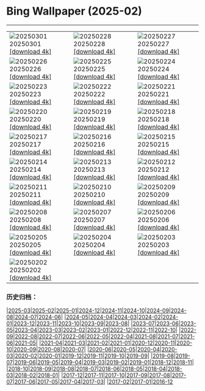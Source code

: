 # Bing Wallpaper (2025-02)
**************

<table><tr><td><img class="wallpaper" src="https://www.bing.com/th?id=OHR.MaligneLakeJasper_IT-IT4481289877_1920x1080.jpg" alt="20250301"> 20250301 <a class="wallpaper_link" href="https://www.bing.com/th?id=OHR.MaligneLakeJasper_IT-IT4481289877_UHD.jpg">[download 4k]</a></td><td><img class="wallpaper" src="https://www.bing.com/th?id=OHR.BhutanMonastery_IT-IT9860257157_1920x1080.jpg" alt="20250228"> 20250228 <a class="wallpaper_link" href="https://www.bing.com/th?id=OHR.BhutanMonastery_IT-IT9860257157_UHD.jpg">[download 4k]</a></td><td><img class="wallpaper" src="https://www.bing.com/th?id=OHR.PolarCub_IT-IT9763636877_1920x1080.jpg" alt="20250227"> 20250227 <a class="wallpaper_link" href="https://www.bing.com/th?id=OHR.PolarCub_IT-IT9763636877_UHD.jpg">[download 4k]</a></td></tr><tr><td><img class="wallpaper" src="https://www.bing.com/th?id=OHR.ArgyllStalker_IT-IT3265254164_1920x1080.jpg" alt="20250226"> 20250226 <a class="wallpaper_link" href="https://www.bing.com/th?id=OHR.ArgyllStalker_IT-IT3265254164_UHD.jpg">[download 4k]</a></td><td><img class="wallpaper" src="https://www.bing.com/th?id=OHR.MilanFashionWeek_IT-IT9622143512_1920x1080.jpg" alt="20250225"> 20250225 <a class="wallpaper_link" href="https://www.bing.com/th?id=OHR.MilanFashionWeek_IT-IT9622143512_UHD.jpg">[download 4k]</a></td><td><img class="wallpaper" src="https://www.bing.com/th?id=OHR.BryceHoodoos_IT-IT9552861475_1920x1080.jpg" alt="20250224"> 20250224 <a class="wallpaper_link" href="https://www.bing.com/th?id=OHR.BryceHoodoos_IT-IT9552861475_UHD.jpg">[download 4k]</a></td></tr><tr><td><img class="wallpaper" src="https://www.bing.com/th?id=OHR.MtFujiSunrise_IT-IT9440772477_1920x1080.jpg" alt="20250223"> 20250223 <a class="wallpaper_link" href="https://www.bing.com/th?id=OHR.MtFujiSunrise_IT-IT9440772477_UHD.jpg">[download 4k]</a></td><td><img class="wallpaper" src="https://www.bing.com/th?id=OHR.StLouisArch_IT-IT9390622803_1920x1080.jpg" alt="20250222"> 20250222 <a class="wallpaper_link" href="https://www.bing.com/th?id=OHR.StLouisArch_IT-IT9390622803_UHD.jpg">[download 4k]</a></td><td><img class="wallpaper" src="https://www.bing.com/th?id=OHR.BattagliaDiPavia_IT-IT9266388577_1920x1080.jpg" alt="20250221"> 20250221 <a class="wallpaper_link" href="https://www.bing.com/th?id=OHR.BattagliaDiPavia_IT-IT9266388577_UHD.jpg">[download 4k]</a></td></tr><tr><td><img class="wallpaper" src="https://www.bing.com/th?id=OHR.CanadaDeer_IT-IT6705566058_1920x1080.jpg" alt="20250220"> 20250220 <a class="wallpaper_link" href="https://www.bing.com/th?id=OHR.CanadaDeer_IT-IT6705566058_UHD.jpg">[download 4k]</a></td><td><img class="wallpaper" src="https://www.bing.com/th?id=OHR.YungangGrottoes_IT-IT7896461151_1920x1080.jpg" alt="20250219"> 20250219 <a class="wallpaper_link" href="https://www.bing.com/th?id=OHR.YungangGrottoes_IT-IT7896461151_UHD.jpg">[download 4k]</a></td><td><img class="wallpaper" src="https://www.bing.com/th?id=OHR.BlueBelize_IT-IT5720382841_1920x1080.jpg" alt="20250218"> 20250218 <a class="wallpaper_link" href="https://www.bing.com/th?id=OHR.BlueBelize_IT-IT5720382841_UHD.jpg">[download 4k]</a></td></tr><tr><td><img class="wallpaper" src="https://www.bing.com/th?id=OHR.CatalanPyrenees_IT-IT5630945736_1920x1080.jpg" alt="20250217"> 20250217 <a class="wallpaper_link" href="https://www.bing.com/th?id=OHR.CatalanPyrenees_IT-IT5630945736_UHD.jpg">[download 4k]</a></td><td><img class="wallpaper" src="https://www.bing.com/th?id=OHR.HumpbackMother_IT-IT2396976116_1920x1080.jpg" alt="20250216"> 20250216 <a class="wallpaper_link" href="https://www.bing.com/th?id=OHR.HumpbackMother_IT-IT2396976116_UHD.jpg">[download 4k]</a></td><td><img class="wallpaper" src="https://www.bing.com/th?id=OHR.Misotsuchi2025_IT-IT7855483347_1920x1080.jpg" alt="20250215"> 20250215 <a class="wallpaper_link" href="https://www.bing.com/th?id=OHR.Misotsuchi2025_IT-IT7855483347_UHD.jpg">[download 4k]</a></td></tr><tr><td><img class="wallpaper" src="https://www.bing.com/th?id=OHR.TypicalVenetianRedGold_IT-IT4023171951_1920x1080.jpg" alt="20250214"> 20250214 <a class="wallpaper_link" href="https://www.bing.com/th?id=OHR.TypicalVenetianRedGold_IT-IT4023171951_UHD.jpg">[download 4k]</a></td><td><img class="wallpaper" src="https://www.bing.com/th?id=OHR.LakeTyrrell_IT-IT6174481161_1920x1080.jpg" alt="20250213"> 20250213 <a class="wallpaper_link" href="https://www.bing.com/th?id=OHR.LakeTyrrell_IT-IT6174481161_UHD.jpg">[download 4k]</a></td><td><img class="wallpaper" src="https://www.bing.com/th?id=OHR.GalapagosIguana_IT-IT5515786764_1920x1080.jpg" alt="20250212"> 20250212 <a class="wallpaper_link" href="https://www.bing.com/th?id=OHR.GalapagosIguana_IT-IT5515786764_UHD.jpg">[download 4k]</a></td></tr><tr><td><img class="wallpaper" src="https://www.bing.com/th?id=OHR.PanoramaSanremoFestival_IT-IT5283578356_1920x1080.jpg" alt="20250211"> 20250211 <a class="wallpaper_link" href="https://www.bing.com/th?id=OHR.PanoramaSanremoFestival_IT-IT5283578356_UHD.jpg">[download 4k]</a></td><td><img class="wallpaper" src="https://www.bing.com/th?id=OHR.UmbrellaDay_IT-IT1405781799_1920x1080.jpg" alt="20250210"> 20250210 <a class="wallpaper_link" href="https://www.bing.com/th?id=OHR.UmbrellaDay_IT-IT1405781799_UHD.jpg">[download 4k]</a></td><td><img class="wallpaper" src="https://www.bing.com/th?id=OHR.AlstromPoint_IT-IT1127096784_1920x1080.jpg" alt="20250209"> 20250209 <a class="wallpaper_link" href="https://www.bing.com/th?id=OHR.AlstromPoint_IT-IT1127096784_UHD.jpg">[download 4k]</a></td></tr><tr><td><img class="wallpaper" src="https://www.bing.com/th?id=OHR.SnowySvaneti_IT-IT0719958038_1920x1080.jpg" alt="20250208"> 20250208 <a class="wallpaper_link" href="https://www.bing.com/th?id=OHR.SnowySvaneti_IT-IT0719958038_UHD.jpg">[download 4k]</a></td><td><img class="wallpaper" src="https://www.bing.com/th?id=OHR.BlueNorway_IT-IT0515535753_1920x1080.jpg" alt="20250207"> 20250207 <a class="wallpaper_link" href="https://www.bing.com/th?id=OHR.BlueNorway_IT-IT0515535753_UHD.jpg">[download 4k]</a></td><td><img class="wallpaper" src="https://www.bing.com/th?id=OHR.WhararikiBeach_IT-IT3025215693_1920x1080.jpg" alt="20250206"> 20250206 <a class="wallpaper_link" href="https://www.bing.com/th?id=OHR.WhararikiBeach_IT-IT3025215693_UHD.jpg">[download 4k]</a></td></tr><tr><td><img class="wallpaper" src="https://www.bing.com/th?id=OHR.ScottishSheep_IT-IT3106374740_1920x1080.jpg" alt="20250205"> 20250205 <a class="wallpaper_link" href="https://www.bing.com/th?id=OHR.ScottishSheep_IT-IT3106374740_UHD.jpg">[download 4k]</a></td><td><img class="wallpaper" src="https://www.bing.com/th?id=OHR.GoldenBridge_IT-IT2971017940_1920x1080.jpg" alt="20250204"> 20250204 <a class="wallpaper_link" href="https://www.bing.com/th?id=OHR.GoldenBridge_IT-IT2971017940_UHD.jpg">[download 4k]</a></td><td><img class="wallpaper" src="https://www.bing.com/th?id=OHR.RibbleheadViaduct_IT-IT3273904446_1920x1080.jpg" alt="20250203"> 20250203 <a class="wallpaper_link" href="https://www.bing.com/th?id=OHR.RibbleheadViaduct_IT-IT3273904446_UHD.jpg">[download 4k]</a></td></tr><tr><td><img class="wallpaper" src="https://www.bing.com/th?id=OHR.PortofinoMarathon_IT-IT1822275112_1920x1080.jpg" alt="20250202"> 20250202 <a class="wallpaper_link" href="https://www.bing.com/th?id=OHR.PortofinoMarathon_IT-IT1822275112_UHD.jpg">[download 4k]</a></td><td></td><td></td></tr></table>

### 历史归档：

|[2025-03](/../2025-03/2025-03.md)|[2025-02](/2025-02.md)|[2025-01](/../2025-01/2025-01.md)|[2024-12](/../2024-12/2024-12.md)|[2024-11](/../2024-11/2024-11.md)|[2024-10](/../2024-10/2024-10.md)|[2024-09](/../2024-09/2024-09.md)|[2024-08](/../2024-08/2024-08.md)|[2024-07](/../2024-07/2024-07.md)|[2024-06](/../2024-06/2024-06.md)|
|[2024-05](/../2024-05/2024-05.md)|[2024-04](/../2024-04/2024-04.md)|[2024-03](/../2024-03/2024-03.md)|[2024-02](/../2024-02/2024-02.md)|[2024-01](/../2024-01/2024-01.md)|[2023-12](/../2023-12/2023-12.md)|[2023-11](/../2023-11/2023-11.md)|[2023-10](/../2023-10/2023-10.md)|[2023-09](/../2023-09/2023-09.md)|[2023-08](/../2023-08/2023-08.md)|
|[2023-07](/../2023-07/2023-07.md)|[2023-06](/../2023-06/2023-06.md)|[2023-05](/../2023-05/2023-05.md)|[2023-04](/../2023-04/2023-04.md)|[2023-03](/../2023-03/2023-03.md)|[2023-02](/../2023-02/2023-02.md)|[2023-01](/../2023-01/2023-01.md)|[2022-12](/../2022-12/2022-12.md)|[2022-11](/../2022-11/2022-11.md)|[2022-10](/../2022-10/2022-10.md)|
|[2022-09](/../2022-09/2022-09.md)|[2022-08](/../2022-08/2022-08.md)|[2022-07](/../2022-07/2022-07.md)|[2022-06](/../2022-06/2022-06.md)|[2022-05](/../2022-05/2022-05.md)|[2022-04](/../2022-04/2022-04.md)|[2021-08](/../2021-08/2021-08.md)|[2021-07](/../2021-07/2021-07.md)|[2021-06](/../2021-06/2021-06.md)|[2021-05](/../2021-05/2021-05.md)|
|[2021-04](/../2021-04/2021-04.md)|[2021-03](/../2021-03/2021-03.md)|[2021-02](/../2021-02/2021-02.md)|[2021-01](/../2021-01/2021-01.md)|[2020-12](/../2020-12/2020-12.md)|[2020-11](/../2020-11/2020-11.md)|[2020-10](/../2020-10/2020-10.md)|[2020-09](/../2020-09/2020-09.md)|[2020-08](/../2020-08/2020-08.md)|[2020-07](/../2020-07/2020-07.md)|
|[2020-06](/../2020-06/2020-06.md)|[2020-05](/../2020-05/2020-05.md)|[2020-04](/../2020-04/2020-04.md)|[2020-03](/../2020-03/2020-03.md)|[2020-02](/../2020-02/2020-02.md)|[2020-01](/../2020-01/2020-01.md)|[2019-12](/../2019-12/2019-12.md)|[2019-11](/../2019-11/2019-11.md)|[2019-10](/../2019-10/2019-10.md)|[2019-09](/../2019-09/2019-09.md)|
|[2019-08](/../2019-08/2019-08.md)|[2019-07](/../2019-07/2019-07.md)|[2019-06](/../2019-06/2019-06.md)|[2019-05](/../2019-05/2019-05.md)|[2019-04](/../2019-04/2019-04.md)|[2019-03](/../2019-03/2019-03.md)|[2019-02](/../2019-02/2019-02.md)|[2019-01](/../2019-01/2019-01.md)|[2018-12](/../2018-12/2018-12.md)|[2018-11](/../2018-11/2018-11.md)|
|[2018-10](/../2018-10/2018-10.md)|[2018-09](/../2018-09/2018-09.md)|[2018-08](/../2018-08/2018-08.md)|[2018-07](/../2018-07/2018-07.md)|[2018-06](/../2018-06/2018-06.md)|[2018-05](/../2018-05/2018-05.md)|[2018-04](/../2018-04/2018-04.md)|[2018-03](/../2018-03/2018-03.md)|[2018-02](/../2018-02/2018-02.md)|[2018-01](/../2018-01/2018-01.md)|
|[2017-12](/../2017-12/2017-12.md)|[2017-11](/../2017-11/2017-11.md)|[2017-10](/../2017-10/2017-10.md)|[2017-09](/../2017-09/2017-09.md)|[2017-08](/../2017-08/2017-08.md)|[2017-07](/../2017-07/2017-07.md)|[2017-06](/../2017-06/2017-06.md)|[2017-05](/../2017-05/2017-05.md)|[2017-04](/../2017-04/2017-04.md)|[2017-03](/../2017-03/2017-03.md)|
|[2017-02](/../2017-02/2017-02.md)|[2017-01](/../2017-01/2017-01.md)|[2016-12](/../2016-12/2016-12.md)